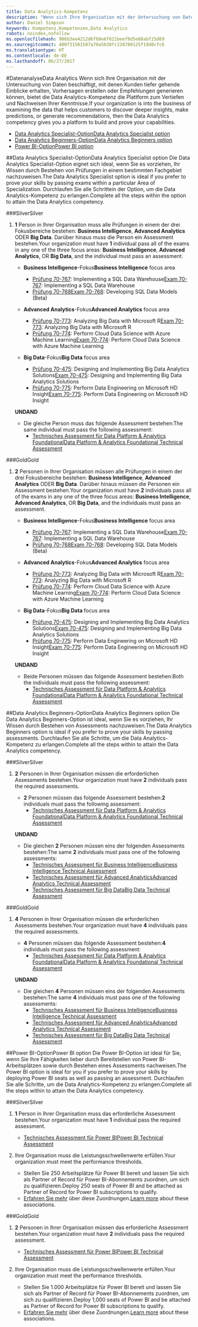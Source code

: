 ```yaml
---
title: Data Analytics-Kompetenz
description: "Wenn sich Ihre Organisation mit der Untersuchung von Daten beschäftigt, mit denen Kunden tiefer gehende Einblicke erhalten, Vorhersagen erstellen oder Empfehlungen generieren können, bietet die Data Analytics-Kompetenz die Plattform zum Vertiefen und Nachweisen Ihrer Kenntnisse."
author: Daniel Simpson
keywords: Kompetenz,Kompetenzen,Data Analytics
robots: noindex,nofollow
ms.openlocfilehash: 986b3ee4212d6f68e6f621beef9d5e68abf25d69
ms.sourcegitcommit: 400f31501507a78a5b38fc228780125f19d0cfc6
ms.translationtype: HT
ms.contentlocale: de-DE
ms.lasthandoff: 06/27/2017
---
```

#<a name="data-analytics"></a><span data-ttu-id="a4223-104">Datenanalyse</span><span class="sxs-lookup"><span data-stu-id="a4223-104">Data Analytics</span></span>
<span data-ttu-id="a4223-105">Wenn sich Ihre Organisation mit der Untersuchung von Daten beschäftigt, mit denen Kunden tiefer gehende Einblicke erhalten, Vorhersagen erstellen oder Empfehlungen generieren können, bietet die Data Analytics-Kompetenz die Plattform zum Vertiefen und Nachweisen Ihrer Kenntnisse.</span><span class="sxs-lookup"><span data-stu-id="a4223-105">If your organization is into the business of examining the data that helps customers to discover deeper insights, make predictions, or generate recommendations, then the Data Analytics competency gives you a platform to build and prove your capabilities.</span></span>

- [<span data-ttu-id="a4223-106">Data Analytics Specialist-Option</span><span class="sxs-lookup"><span data-stu-id="a4223-106">Data Analytics Specialist option</span></span>](#data-analytics-specialist-option)
- [<span data-ttu-id="a4223-107">Data Analytics Beginners-Option</span><span class="sxs-lookup"><span data-stu-id="a4223-107">Data Analytics Beginners option</span></span>](#data-analytics-beginners-option)
- [<span data-ttu-id="a4223-108">Power BI-Option</span><span class="sxs-lookup"><span data-stu-id="a4223-108">Power BI option</span></span>](#power-bi-option)

##<a name="data-analytics-specialist-option"></a><span data-ttu-id="a4223-109">Data Analytics Specialist-Option</span><span class="sxs-lookup"><span data-stu-id="a4223-109">Data Analytics Specialist option</span></span>
<span data-ttu-id="a4223-110">Die Data Analytics Specialist-Option eignet sich ideal, wenn Sie es vorziehen, Ihr Wissen durch Bestehen von Prüfungen in einem bestimmten Fachgebiet nachzuweisen.</span><span class="sxs-lookup"><span data-stu-id="a4223-110">The Data Analytics Specialist option is ideal if you prefer to prove your skills by passing exams within a particular Area of Specialization.</span></span> <span data-ttu-id="a4223-111">Durchlaufen Sie alle Schrittein der Option, um die Data Analytics-Kompetenz zu erlangen.</span><span class="sxs-lookup"><span data-stu-id="a4223-111">Complete all the steps within the option to attain the Data Analytics competency.</span></span>

###<a name="silver"></a><span data-ttu-id="a4223-112">Silver</span><span class="sxs-lookup"><span data-stu-id="a4223-112">Silver</span></span>
1. <span data-ttu-id="a4223-113">**1** Person in Ihrer Organisation muss alle Prüfungen in einem der drei Fokusbereiche bestehen: **Business Intelligence**, **Advanced Analytics** ODER **Big Data**. Darüber hinaus muss die Person ein Assessment bestehen.</span><span class="sxs-lookup"><span data-stu-id="a4223-113">Your organization must have **1** individual pass all of the exams in any one of the three focus areas: **Business Intelligence**, **Advanced Analytics**, OR **Big Data**, and the individual must pass an assessment.</span></span>

    - <span data-ttu-id="a4223-114">**Business Intelligence**-Fokus</span><span class="sxs-lookup"><span data-stu-id="a4223-114">**Business Intelligence** focus area</span></span>
        - <span data-ttu-id="a4223-115">[Prüfung 70-767](https://www.microsoft.com/en-us/learning/exam-70-767.aspx): Implementing a SQL Data Warehouse</span><span class="sxs-lookup"><span data-stu-id="a4223-115">[Exam 70-767](https://www.microsoft.com/en-us/learning/exam-70-767.aspx): Implementing a SQL Data Warehouse</span></span> 
        - [<span data-ttu-id="a4223-116">Prüfung 70-768</span><span class="sxs-lookup"><span data-stu-id="a4223-116">Exam 70-768</span></span>](https://www.microsoft.com/en-us/learning/exam-70-768.aspx): Developing SQL Data Models (Beta)

    - <span data-ttu-id="a4223-117">**Advanced Analytics**-Fokus</span><span class="sxs-lookup"><span data-stu-id="a4223-117">**Advanced Analytics** focus area</span></span>
        - <span data-ttu-id="a4223-118">[Prüfung 70-773](https://www.microsoft.com/en-us/learning/exam-70-773.aspx): Analyzing Big Data with Microsoft R</span><span class="sxs-lookup"><span data-stu-id="a4223-118">[Exam 70-773](https://www.microsoft.com/en-us/learning/exam-70-773.aspx): Analyzing Big Data with Microsoft R</span></span>
        - <span data-ttu-id="a4223-119">[Prüfung 70-774](https://www.microsoft.com/en-us/learning/exam-70-774.aspx): Perform Cloud Data Science with Azure Machine Learning</span><span class="sxs-lookup"><span data-stu-id="a4223-119">[Exam 70-774](https://www.microsoft.com/en-us/learning/exam-70-774.aspx): Perform Cloud Data Science with Azure Machine Learning</span></span>

    - <span data-ttu-id="a4223-120">**Big Data**-Fokus</span><span class="sxs-lookup"><span data-stu-id="a4223-120">**Big Data** focus area</span></span>
        - <span data-ttu-id="a4223-121">[Prüfung 70-475](https://www.microsoft.com/en-us/learning/exam-70-475.aspx): Designing and Implementing Big Data Analytics Solutions</span><span class="sxs-lookup"><span data-stu-id="a4223-121">[Exam 70-475](https://www.microsoft.com/en-us/learning/exam-70-475.aspx): Designing and Implementing Big Data Analytics Solutions</span></span>
        - <span data-ttu-id="a4223-122">[Prüfung 70-775](https://www.microsoft.com/en-us/learning/exam-70-775.aspx): Perform Data Engineering on Microsoft HD Insight</span><span class="sxs-lookup"><span data-stu-id="a4223-122">[Exam 70-775](https://www.microsoft.com/en-us/learning/exam-70-775.aspx): Perform Data Engineering on Microsoft HD Insight</span></span>

    **<span data-ttu-id="a4223-123">UND</span><span class="sxs-lookup"><span data-stu-id="a4223-123">AND</span></span>**

    - <span data-ttu-id="a4223-124">Die gleiche Person muss das folgende Assessment bestehen:</span><span class="sxs-lookup"><span data-stu-id="a4223-124">The same individual must pass the following assessment:</span></span>
        - [<span data-ttu-id="a4223-125">Technisches Assessment für Data Platform & Analytics Foundational</span><span class="sxs-lookup"><span data-stu-id="a4223-125">Data Platform & Analytics Foundational Technical Assessment</span></span>](https://partneruniversity.microsoft.com/?whr=uri:MicrosoftAccount&courseId=14356&scoId=w5Ubm2ygB_4304778676)

###<a name="gold"></a><span data-ttu-id="a4223-126">Gold</span><span class="sxs-lookup"><span data-stu-id="a4223-126">Gold</span></span>
1. <span data-ttu-id="a4223-127">**2** Personen in Ihrer Organisation müssen alle Prüfungen in einem der drei Fokusbereiche bestehen: **Business Intelligence**, **Advanced Analytics** ODER **Big Data**. Darüber hinaus müssen die Personen ein Assessment bestehen.</span><span class="sxs-lookup"><span data-stu-id="a4223-127">Your organization must have **2** individuals pass all of the exams in any one of the three focus areas: **Business Intelligence**, **Advanced Analytics**, OR **Big Data**, and the individuals must pass an assessment.</span></span>

    - <span data-ttu-id="a4223-128">**Business Intelligence**-Fokus</span><span class="sxs-lookup"><span data-stu-id="a4223-128">**Business Intelligence** focus area</span></span>
        - <span data-ttu-id="a4223-129">[Prüfung 70-767](https://www.microsoft.com/en-us/learning/exam-70-767.aspx): Implementing a SQL Data Warehouse</span><span class="sxs-lookup"><span data-stu-id="a4223-129">[Exam 70-767](https://www.microsoft.com/en-us/learning/exam-70-767.aspx): Implementing a SQL Data Warehouse</span></span> 
        - [<span data-ttu-id="a4223-130">Prüfung 70-768</span><span class="sxs-lookup"><span data-stu-id="a4223-130">Exam 70-768</span></span>](https://www.microsoft.com/en-us/learning/exam-70-768.aspx): Developing SQL Data Models (Beta)

    - <span data-ttu-id="a4223-131">**Advanced Analytics**-Fokus</span><span class="sxs-lookup"><span data-stu-id="a4223-131">**Advanced Analytics** focus area</span></span>
        - <span data-ttu-id="a4223-132">[Prüfung 70-773](https://www.microsoft.com/en-us/learning/exam-70-773.aspx): Analyzing Big Data with Microsoft R</span><span class="sxs-lookup"><span data-stu-id="a4223-132">[Exam 70-773](https://www.microsoft.com/en-us/learning/exam-70-773.aspx): Analyzing Big Data with Microsoft R</span></span>
        - <span data-ttu-id="a4223-133">[Prüfung 70-774](https://www.microsoft.com/en-us/learning/exam-70-774.aspx): Perform Cloud Data Science with Azure Machine Learning</span><span class="sxs-lookup"><span data-stu-id="a4223-133">[Exam 70-774](https://www.microsoft.com/en-us/learning/exam-70-774.aspx): Perform Cloud Data Science with Azure Machine Learning</span></span>

    - <span data-ttu-id="a4223-134">**Big Data**-Fokus</span><span class="sxs-lookup"><span data-stu-id="a4223-134">**Big Data** focus area</span></span>
        - <span data-ttu-id="a4223-135">[Prüfung 70-475](https://www.microsoft.com/en-us/learning/exam-70-475.aspx): Designing and Implementing Big Data Analytics Solutions</span><span class="sxs-lookup"><span data-stu-id="a4223-135">[Exam 70-475](https://www.microsoft.com/en-us/learning/exam-70-475.aspx): Designing and Implementing Big Data Analytics Solutions</span></span>
        - <span data-ttu-id="a4223-136">[Prüfung 70-775](https://www.microsoft.com/en-us/learning/exam-70-775.aspx): Perform Data Engineering on Microsoft HD Insight</span><span class="sxs-lookup"><span data-stu-id="a4223-136">[Exam 70-775](https://www.microsoft.com/en-us/learning/exam-70-775.aspx): Perform Data Engineering on Microsoft HD Insight</span></span>

    **<span data-ttu-id="a4223-137">UND</span><span class="sxs-lookup"><span data-stu-id="a4223-137">AND</span></span>**

    - <span data-ttu-id="a4223-138">Beide Personen müssen das folgende Assessment bestehen:</span><span class="sxs-lookup"><span data-stu-id="a4223-138">Both the individuals must pass the following assessment:</span></span> 
        - [<span data-ttu-id="a4223-139">Technisches Assessment für Data Platform & Analytics Foundational</span><span class="sxs-lookup"><span data-stu-id="a4223-139">Data Platform & Analytics Foundational Technical Assessment</span></span>](https://partneruniversity.microsoft.com/?whr=uri:MicrosoftAccount&courseId=14356&scoId=w5Ubm2ygB_4304778676)

##<a name="data-analytics-beginners-option"></a><span data-ttu-id="a4223-140">Data Analytics Beginners-Option</span><span class="sxs-lookup"><span data-stu-id="a4223-140">Data Analytics Beginners option</span></span>
<span data-ttu-id="a4223-141">Die Data Analytics Beginners-Option ist ideal, wenn Sie es vorziehen, Ihr Wissen durch Bestehen von Assessments nachzuweisen.</span><span class="sxs-lookup"><span data-stu-id="a4223-141">The Data Analytics Beginners option is ideal if you prefer to prove your skills by passing assessments.</span></span> <span data-ttu-id="a4223-142">Durchlaufen Sie alle Schritte, um die Data Analytics-Kompetenz zu erlangen.</span><span class="sxs-lookup"><span data-stu-id="a4223-142">Complete all the steps within to attain the Data Analytics competency.</span></span>

###<a name="silver"></a><span data-ttu-id="a4223-143">Silver</span><span class="sxs-lookup"><span data-stu-id="a4223-143">Silver</span></span>
1. <span data-ttu-id="a4223-144">**2** Personen in Ihrer Organisation müssen die erforderlichen Assessments bestehen.</span><span class="sxs-lookup"><span data-stu-id="a4223-144">Your organization must have **2** individuals pass the required assessments.</span></span>

    - <span data-ttu-id="a4223-145">**2** Personen müssen das folgende Assessment bestehen:</span><span class="sxs-lookup"><span data-stu-id="a4223-145">**2** individuals must pass the following assessment:</span></span>
        - [<span data-ttu-id="a4223-146">Technisches Assessment für Data Platform & Analytics Foundational</span><span class="sxs-lookup"><span data-stu-id="a4223-146">Data Platform & Analytics Foundational Technical Assessment</span></span>](https://partneruniversity.microsoft.com/?whr=uri:MicrosoftAccount&courseId=14356&scoId=w5Ubm2ygB_4304778676)

    **<span data-ttu-id="a4223-147">UND</span><span class="sxs-lookup"><span data-stu-id="a4223-147">AND</span></span>**

    - <span data-ttu-id="a4223-148">Die gleichen **2** Personen müssen eins der folgenden Assessments bestehen:</span><span class="sxs-lookup"><span data-stu-id="a4223-148">The same **2** individuals must pass one of the following assessments:</span></span>
        - [<span data-ttu-id="a4223-149">Technisches Assessment für Business Intelligence</span><span class="sxs-lookup"><span data-stu-id="a4223-149">Business Intelligence Technical Assessment</span></span>](https://partneruniversity.microsoft.com/?whr=uri:MicrosoftAccount&courseId=14350&scoId=u5YzfgigB_1504778676)
        - [<span data-ttu-id="a4223-150">Technisches Assessment für Advanced Analytics</span><span class="sxs-lookup"><span data-stu-id="a4223-150">Advanced Analytics Technical Assessment</span></span>](https://partneruniversity.microsoft.com/?whr=uri:MicrosoftAccount&courseId=10275&scoId=bweuuySgB_3904778676)
        - [<span data-ttu-id="a4223-151">Technisches Assessment für Big Data</span><span class="sxs-lookup"><span data-stu-id="a4223-151">Big Data Technical Assessment</span></span>](https://partneruniversity.microsoft.com/?whr=uri:MicrosoftAccount&courseId=14349&scoId=qb5OGFigB_6604778676)

###<a name="gold"></a><span data-ttu-id="a4223-152">Gold</span><span class="sxs-lookup"><span data-stu-id="a4223-152">Gold</span></span>
1. <span data-ttu-id="a4223-153">**4** Personen in Ihrer Organisation müssen die erforderlichen Assessments bestehen.</span><span class="sxs-lookup"><span data-stu-id="a4223-153">Your organization must have **4** individuals pass the required assessments.</span></span>

    - <span data-ttu-id="a4223-154">**4** Personen müssen das folgende Assessment bestehen:</span><span class="sxs-lookup"><span data-stu-id="a4223-154">**4** individuals must pass the following assessment:</span></span>
        - [<span data-ttu-id="a4223-155">Technisches Assessment für Data Platform & Analytics Foundational</span><span class="sxs-lookup"><span data-stu-id="a4223-155">Data Platform & Analytics Foundational Technical Assessment</span></span>](https://partneruniversity.microsoft.com/?whr=uri:MicrosoftAccount&courseId=14356&scoId=w5Ubm2ygB_4304778676)

    **<span data-ttu-id="a4223-156">UND</span><span class="sxs-lookup"><span data-stu-id="a4223-156">AND</span></span>**

    - <span data-ttu-id="a4223-157">Die gleichen **4** Personen müssen eins der folgenden Assessments bestehen:</span><span class="sxs-lookup"><span data-stu-id="a4223-157">The same **4** individuals must pass one of the following assessments:</span></span>
        - [<span data-ttu-id="a4223-158">Technisches Assessment für Business Intelligence</span><span class="sxs-lookup"><span data-stu-id="a4223-158">Business Intelligence Technical Assessment</span></span>](https://partneruniversity.microsoft.com/?whr=uri:MicrosoftAccount&courseId=14350&scoId=u5YzfgigB_1504778676)
        - [<span data-ttu-id="a4223-159">Technisches Assessment für Advanced Analytics</span><span class="sxs-lookup"><span data-stu-id="a4223-159">Advanced Analytics Technical Assessment</span></span>](https://partneruniversity.microsoft.com/?whr=uri:MicrosoftAccount&courseId=10275&scoId=bweuuySgB_3904778676)
        - [<span data-ttu-id="a4223-160">Technisches Assessment für Big Data</span><span class="sxs-lookup"><span data-stu-id="a4223-160">Big Data Technical Assessment</span></span>](https://partneruniversity.microsoft.com/?whr=uri:MicrosoftAccount&courseId=14349&scoId=qb5OGFigB_6604778676)

##<a name="power-bi-option"></a><span data-ttu-id="a4223-161">Power BI-Option</span><span class="sxs-lookup"><span data-stu-id="a4223-161">Power BI option</span></span>
<span data-ttu-id="a4223-162">Die Power BI-Option ist ideal für Sie, wenn Sie Ihre Fähigkeiten lieber durch Bereitstellen von Power BI-Arbeitsplätzen sowie durch Bestehen eines Assessments nachweisen.</span><span class="sxs-lookup"><span data-stu-id="a4223-162">The Power BI option is ideal for you if you prefer to prove your skills by deploying Power BI seats as well as passing an assessment.</span></span> <span data-ttu-id="a4223-163">Durchlaufen Sie alle Schritte, um die Data Analytics-Kompetenz zu erlangen.</span><span class="sxs-lookup"><span data-stu-id="a4223-163">Complete all the steps within to attain the Data Analytics competency.</span></span>

###<a name="silver"></a><span data-ttu-id="a4223-164">Silver</span><span class="sxs-lookup"><span data-stu-id="a4223-164">Silver</span></span>

1. <span data-ttu-id="a4223-165">**1** Person in Ihrer Organisation muss das erforderliche Assessment bestehen.</span><span class="sxs-lookup"><span data-stu-id="a4223-165">Your organization must have **1** individual pass the required assessment.</span></span>

    - [<span data-ttu-id="a4223-166">Technisches Assessment für Power BI</span><span class="sxs-lookup"><span data-stu-id="a4223-166">Power BI Technical Assessment</span></span>](https://partneruniversity.microsoft.com/?whr=uri:MicrosoftAccount&courseId=14350&scoId=u5YzfgigB_1504778676)
  
2. <span data-ttu-id="a4223-167">Ihre Organisation muss die Leistungsschwellenwerte erfüllen.</span><span class="sxs-lookup"><span data-stu-id="a4223-167">Your organization must meet the performance thresholds.</span></span>

    - <span data-ttu-id="a4223-168">Stellen Sie 250 Arbeitsplätze für Power BI bereit und lassen Sie sich als Partner of Record für Power BI-Abonnements zuordnen, um sich zu qualifizieren.</span><span class="sxs-lookup"><span data-stu-id="a4223-168">Deploy 250 seats of Power BI and be attached as Partner of Record for Power BI subscriptions to qualify.</span></span>
    - <span data-ttu-id="a4223-169">[Erfahren Sie mehr](https://partner.microsoft.com/en-us/membership/digital-partner-of-record) über diese Zuordnungen.</span><span class="sxs-lookup"><span data-stu-id="a4223-169">[Learn more](https://partner.microsoft.com/en-us/membership/digital-partner-of-record) about these associations.</span></span>

###<a name="gold"></a><span data-ttu-id="a4223-170">Gold</span><span class="sxs-lookup"><span data-stu-id="a4223-170">Gold</span></span>
1. <span data-ttu-id="a4223-171">**2** Personen in Ihrer Organisation müssen das erforderliche Assessment bestehen.</span><span class="sxs-lookup"><span data-stu-id="a4223-171">Your organization must have **2** individuals pass the required assessment.</span></span>
    - [<span data-ttu-id="a4223-172">Technisches Assessment für Power BI</span><span class="sxs-lookup"><span data-stu-id="a4223-172">Power BI Technical Assessment</span></span>](https://partneruniversity.microsoft.com/?whr=uri:MicrosoftAccount&courseId=14350&scoId=u5YzfgigB_1504778676)
  
2. <span data-ttu-id="a4223-173">Ihre Organisation muss die Leistungsschwellenwerte erfüllen.</span><span class="sxs-lookup"><span data-stu-id="a4223-173">Your organization must meet the performance thresholds.</span></span>
    - <span data-ttu-id="a4223-174">Stellen Sie 1.000 Arbeitsplätze für Power BI bereit und lassen Sie sich als Partner of Record für Power BI-Abonnements zuordnen, um sich zu qualifizieren.</span><span class="sxs-lookup"><span data-stu-id="a4223-174">Deploy 1,000 seats of Power BI and be attached as Partner of Record for Power BI subscriptions to qualify.</span></span>
    - <span data-ttu-id="a4223-175">[Erfahren Sie mehr](https://partner.microsoft.com/en-us/membership/digital-partner-of-record) über diese Zuordnungen.</span><span class="sxs-lookup"><span data-stu-id="a4223-175">[Learn more](https://partner.microsoft.com/en-us/membership/digital-partner-of-record) about these associations.</span></span>

